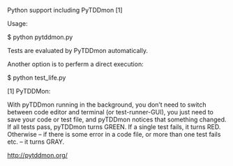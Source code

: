 Python support including PyTDDmon [1]

Usage:

$ python pytddmon.py

Tests are evaluated by PyTDDmon automatically.

Another option is to perferm a direct execution:

$ python test_life.py

[1] PyTDDMon:

With pyTDDmon running in the background, you don’t need to switch between 
code editor and terminal (or test-runner-GUI), you just need to save your code 
or test file, and pyTDDmon notices that something changed. If all tests pass, 
pyTDDmon turns GREEN. If a single test fails, it turns RED. Otherwise – if 
there is some error in a code file, or more than one test fails etc. – it 
turns GRAY.

http://pytddmon.org/

